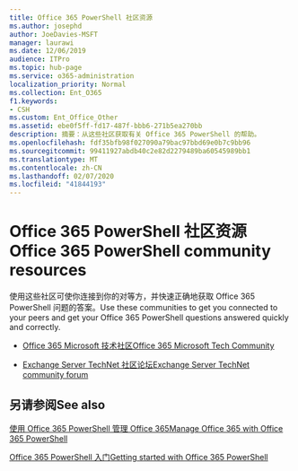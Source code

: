 ```yaml
---
title: Office 365 PowerShell 社区资源
ms.author: josephd
author: JoeDavies-MSFT
manager: laurawi
ms.date: 12/06/2019
audience: ITPro
ms.topic: hub-page
ms.service: o365-administration
localization_priority: Normal
ms.collection: Ent_O365
f1.keywords:
- CSH
ms.custom: Ent_Office_Other
ms.assetid: ebe0f5ff-fd17-487f-bbb6-271b5ea270bb
description: 摘要：从这些社区获取有关 Office 365 PowerShell 的帮助。
ms.openlocfilehash: fdf35bfb98f027090a79bac97bbd69e0b7c9bb96
ms.sourcegitcommit: 99411927abdb40c2e82d2279489ba60545989bb1
ms.translationtype: MT
ms.contentlocale: zh-CN
ms.lasthandoff: 02/07/2020
ms.locfileid: "41844193"
---
```

# <a name="office-365-powershell-community-resources"></a><span data-ttu-id="2df63-103">Office 365 PowerShell 社区资源</span><span class="sxs-lookup"><span data-stu-id="2df63-103">Office 365 PowerShell community resources</span></span>

<span data-ttu-id="2df63-104">使用这些社区可使你连接到你的对等方，并快速正确地获取 Office 365 PowerShell 问题的答案。</span><span class="sxs-lookup"><span data-stu-id="2df63-104">Use these communities to get you connected to your peers and get your Office 365 PowerShell questions answered quickly and correctly.</span></span> 
  
- [<span data-ttu-id="2df63-105">Office 365 Microsoft 技术社区</span><span class="sxs-lookup"><span data-stu-id="2df63-105">Office 365 Microsoft Tech Community</span></span>](https://techcommunity.microsoft.com/t5/Office-365/ct-p/Office365)
    
- [<span data-ttu-id="2df63-106">Exchange Server TechNet 社区论坛</span><span class="sxs-lookup"><span data-stu-id="2df63-106">Exchange Server TechNet community forum</span></span>](https://social.technet.microsoft.com/Forums/exchange/home?forum=exchangesvrgeneral)
    
## <a name="see-also"></a><span data-ttu-id="2df63-107">另请参阅</span><span class="sxs-lookup"><span data-stu-id="2df63-107">See also</span></span>

[<span data-ttu-id="2df63-108">使用 Office 365 PowerShell 管理 Office 365</span><span class="sxs-lookup"><span data-stu-id="2df63-108">Manage Office 365 with Office 365 PowerShell</span></span>](manage-office-365-with-office-365-powershell.md)
  
[<span data-ttu-id="2df63-109">Office 365 PowerShell 入门</span><span class="sxs-lookup"><span data-stu-id="2df63-109">Getting started with Office 365 PowerShell</span></span>](getting-started-with-office-365-powershell.md)

